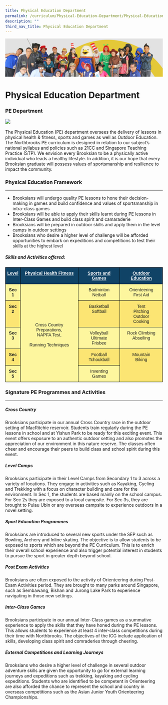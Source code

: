 ```yaml
---
title: Physical Education Department
permalink: /curriculum/Physical-Education-Department/Physical-Education-Department/
description: ""
third_nav_title: Physical Education Department
---
```

![](/images/curriculum.jpg)

Physical Education Department
=============================

###  PE Department


![](/images/PE.gif)


The Physical Education (PE) department oversees the delivery of lessons in physical health & fitness, sports and games as well as Outdoor Education. The Northbrooks PE curriculum is designed in relation to our subject’s national syllabus and policies such as 21CC and Singapore Teaching Practice (STP). We envision every Brooksian to be a physically active individual who leads a healthy lifestyle. In addition, it is our hope that every Brooksian graduate will possess values of sportsmanship and resilience to impact the community.

### Physical Education Framework
----------------------------
*   Brooksians will undergo quality PE lessons to hone their decision-making in games and build confidence and values of sportsmanship in intra-class games
*   Brooksians will be able to apply their skills learnt during PE lessons in Inter-Class Games and build class spirit and camaraderie 
*   Brooksians will be prepared in outdoor skills and apply them in the level camps in outdoor settings
*   Brooksians who desire a higher level of challenge will be afforded opportunities to embark on expeditions and competitions to test their skills at the highest level

##### Skills and Activities offered:

<style type="text/css">
.tg  {border-collapse:collapse;border-spacing:0;}
.tg td{border-color:black;border-style:solid;border-width:1px;font-family:Arial, sans-serif;font-size:14px;
  overflow:hidden;padding:10px 5px;word-break:normal;}
.tg th{border-color:black;border-style:solid;border-width:1px;font-family:Arial, sans-serif;font-size:14px;
  font-weight:normal;overflow:hidden;padding:10px 5px;word-break:normal;}
.tg .tg-qia3{background-color:#FDF69E;color:#222;font-weight:bold;text-align:center;vertical-align:top}
.tg .tg-lvru{background-color:#FDF69E;color:#222;text-align:center;vertical-align:top}
.tg .tg-gfyy{background-color:#FCE573;color:#222;font-weight:bold;text-align:center;vertical-align:top}
.tg .tg-j03j{background-color:#104366;color:#FFF;font-weight:bold;text-align:center;text-decoration:underline;vertical-align:top}
.tg .tg-s8if{background-color:#FCE573;color:#222;text-align:center;vertical-align:top}
</style>
<table class="tg">
<thead>
  <tr>
    <th class="tg-j03j">Level</th>
    <th class="tg-j03j">Physical Health Fitness</th>
    <th class="tg-j03j">Sports and Games</th>
    <th class="tg-j03j">Outdoor Education</th>
  </tr>
</thead>
<tbody>
  <tr>
    <td class="tg-qia3">Sec 1</td>
    <td class="tg-lvru" rowspan="5"><br><br><br><br><br><br><br>Cross Country Preparations,<br>NAPFA Test,<br><br>Running Techniques</td>
    <td class="tg-lvru">Badminton<br>Netball</td>
    <td class="tg-lvru">Orienteering<br>First Aid</td>
  </tr>
  <tr>
    <td class="tg-gfyy">Sec 2</td>
    <td class="tg-s8if">Basketball<br>Softball</td>
    <td class="tg-s8if">Tent<br>Pitching<br>Outdoor<br>Cooking</td>
  </tr>
  <tr>
    <td class="tg-qia3">Sec 3</td>
    <td class="tg-lvru">Volleyball<br> Ultimate<br>Frisbee</td>
    <td class="tg-lvru">Rock Climbing <br>Abseiling</td>
  </tr>
  <tr>
    <td class="tg-gfyy">Sec 4</td>
    <td class="tg-s8if">Football <br>Tchoukball</td>
    <td class="tg-s8if" rowspan="2">Mountain<br>Biking</td>
  </tr>
  <tr>
    <td class="tg-qia3">Sec 5</td>
    <td class="tg-lvru">Inventing <br>Games</td>
  </tr>
</tbody>
</table>

### Signature PE Programmes and Activities
--------------------------------------

  

##### Cross Country

Brooksians participate in our annual Cross Country race in the outdoor setting of MacRitchie reservoir. Students train regularly during the PE lessons in school and at Yishun Park to be ready for this exciting event. This event offers exposure to an authentic outdoor setting and also promotes the appreciation of our environment in this nature reserve. The classes often cheer and encourage their peers to build class and school spirit during this event. 

  

##### Level Camps

Brooksians participate in their Level Camps from Secondary 1 to 3 across a variety of locations. They engage in activities such as Kayaking, Cycling and Trekking with a focus on character building and care for the environment. In Sec 1, the students are based mainly on the school campus. For Sec 2s they are exposed to a local campsite. For Sec 3s, they are brought to Pulau Ubin or any overseas campsite to experience outdoors in a novel setting.

  

##### Sport Education Programmes

Brooksians are introduced to several new sports under the SEP such as Bowling, Archery and Inline skating. The objective is to allow students to be exposed to sports which are beyond the PE Curriculum. This is to enrich their overall school experience and also trigger potential interest in students to pursue the sport in greater depth beyond school.

  

##### Post Exam Activities

Brooksians are often exposed to the activity of Orienteering during Post-Exam Activities period. They are brought to many parks around Singapore, such as Sembawang, Bishan and Jurong Lake Park to experience navigating in those new settings. 

  

##### Inter-Class Games

Brooksians participate in our annual Inter-Class games as a summative experience to apply the skills that they have honed during the PE lessons. This allows students to experience at least 4 inter-class competitions during their time with Northbrooks. The objectives of the ICG include application of skills, developing class spirit and comraderies through cheering.

  

##### External Competitions and Learning Journeys

Brooksians who desire a higher level of challenge in several outdoor adventure skills are given the opportunity to go for external learning journeys and expeditions such as trekking, kayaking and cycling expeditions. Students who are identified to be competent in Orienteering are also afforded the chance to represent the school and country in overseas competitions such as the Asian Junior Youth Orienteering Championships.